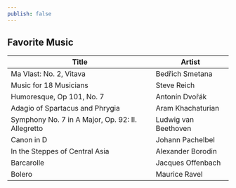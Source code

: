 ```yaml
---
publish: false
---
```


## Favorite Music

| Title                                             | Artist               |
| ------------------------------------------------- | -------------------- |
| Ma Vlast: No. 2, Vitava                           | Bedřich Smetana      |
| Music for 18 Musicians                            | Steve Reich          |
| Humoresque, Op 101, No. 7                         | Antonín Dvořák       |
| Adagio of Spartacus and Phrygia                   | Aram Khachaturian    |
| Symphony No. 7 in A Major, Op. 92: II. Allegretto | Ludwig van Beethoven |
| Canon in D                                        | Johann Pachelbel     |
| In the Steppes of Central Asia                    | Alexander Borodin    |
| Barcarolle                                        | Jacques Offenbach    |
| Bolero                                            | Maurice Ravel        |

